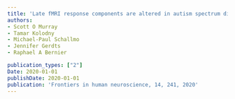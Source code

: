 ```yaml
---
title: 'Late fMRI response components are altered in autism spectrum disorder'
authors: 
- Scott O Murray
- Tamar Kolodny
- Michael-Paul Schallmo
- Jennifer Gerdts
- Raphael A Bernier

publication_types: ["2"]
Date: 2020-01-01
publishDate: 2020-01-01
publication: 'Frontiers in human neuroscience, 14, 241, 2020'
---
```

